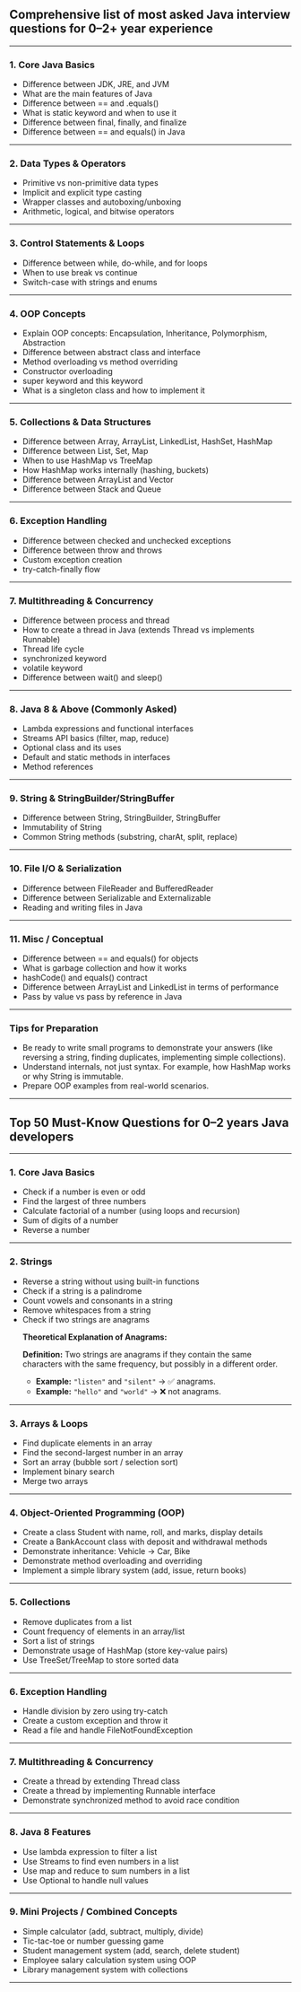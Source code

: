 <h2>Comprehensive list of most asked Java interview questions for 0–2+ year experience</h2>
<hr>

<h3>1. Core Java Basics</h3>
<ul>
  <li>Difference between JDK, JRE, and JVM</li>
  <li>What are the main features of Java</li>
  <li>Difference between == and .equals()</li>
  <li>What is static keyword and when to use it</li>
  <li>Difference between final, finally, and finalize</li>
  <li>Difference between == and equals() in Java</li>
</ul>
<hr>

<h3>2. Data Types & Operators</h3>
<ul>
  <li>Primitive vs non-primitive data types</li>
  <li>Implicit and explicit type casting</li>
  <li>Wrapper classes and autoboxing/unboxing</li>
  <li>Arithmetic, logical, and bitwise operators</li>
</ul>
<hr>

<h3>3. Control Statements & Loops</h3>
<ul>
  <li>Difference between while, do-while, and for loops</li>
  <li>When to use break vs continue</li>
  <li>Switch-case with strings and enums</li>
</ul>
<hr>

<h3>4. OOP Concepts</h3>
<ul>
  <li>Explain OOP concepts: Encapsulation, Inheritance, Polymorphism, Abstraction</li>
  <li>Difference between abstract class and interface</li>
  <li>Method overloading vs method overriding</li>
  <li>Constructor overloading</li>
  <li>super keyword and this keyword</li>
  <li>What is a singleton class and how to implement it</li>
</ul>
<hr>

<h3>5. Collections & Data Structures</h3>
<ul>
  <li>Difference between Array, ArrayList, LinkedList, HashSet, HashMap</li>
  <li>Difference between List, Set, Map</li>
  <li>When to use HashMap vs TreeMap</li>
  <li>How HashMap works internally (hashing, buckets)</li>
  <li>Difference between ArrayList and Vector</li>
  <li>Difference between Stack and Queue</li>
</ul>
<hr>

<h3>6. Exception Handling</h3>
<ul>
  <li>Difference between checked and unchecked exceptions</li>
  <li>Difference between throw and throws</li>
  <li>Custom exception creation</li>
  <li>try-catch-finally flow</li>
</ul>
<hr>

<h3>7. Multithreading & Concurrency</h3>
<ul>
  <li>Difference between process and thread</li>
  <li>How to create a thread in Java (extends Thread vs implements Runnable)</li>
  <li>Thread life cycle</li>
  <li>synchronized keyword</li>
  <li>volatile keyword</li>
  <li>Difference between wait() and sleep()</li>
</ul>
<hr>

<h3>8. Java 8 & Above (Commonly Asked)</h3>
<ul>
  <li>Lambda expressions and functional interfaces</li>
  <li>Streams API basics (filter, map, reduce)</li>
  <li>Optional class and its uses</li>
  <li>Default and static methods in interfaces</li>
  <li>Method references</li>
</ul>
<hr>

<h3>9. String & StringBuilder/StringBuffer</h3>
<ul>
  <li>Difference between String, StringBuilder, StringBuffer</li>
  <li>Immutability of String</li>
  <li>Common String methods (substring, charAt, split, replace)</li>
</ul>
<hr>

<h3>10. File I/O & Serialization</h3>
<ul>
  <li>Difference between FileReader and BufferedReader</li>
  <li>Difference between Serializable and Externalizable</li>
  <li>Reading and writing files in Java</li>
</ul>
<hr>

<h3>11. Misc / Conceptual</h3>
<ul>
  <li>Difference between == and equals() for objects</li>
  <li>What is garbage collection and how it works</li>
  <li>hashCode() and equals() contract</li>
  <li>Difference between ArrayList and LinkedList in terms of performance</li>
  <li>Pass by value vs pass by reference in Java</li>
</ul>
<hr>

<h3>Tips for Preparation</h3>
<ul>
  <li>Be ready to write small programs to demonstrate your answers (like reversing a string, finding duplicates, implementing simple collections).</li>
  <li>Understand internals, not just syntax. For example, how HashMap works or why String is immutable.</li>
  <li>Prepare OOP examples from real-world scenarios.</li>
</ul>
<hr>

<h2>Top 50 Must-Know Questions for 0–2 years Java developers</h2>
<hr>

<h3>1. Core Java Basics</h3>
<ul>
  <li>Check if a number is even or odd</li>
  <li>Find the largest of three numbers</li>
  <li>Calculate factorial of a number (using loops and recursion)</li>
  <li>Sum of digits of a number</li>
  <li>Reverse a number</li>
</ul>
<hr>

<h3>2. Strings</h3>
<ul>
  <li>Reverse a string without using built-in functions</li>
  <li>Check if a string is a palindrome</li>
  <li>Count vowels and consonants in a string</li>
  <li>Remove whitespaces from a string</li>
  <li>Check if two strings are anagrams</li>
  
<p><strong>Theoretical Explanation of Anagrams:</strong></p>
    
<p><strong>Definition:</strong> Two strings are anagrams if they contain the same characters with the same frequency, but possibly in a different order.</p>
 <ul>
    <li><strong>Example:</strong> <code>"listen"</code> and <code>"silent"</code> → ✅ anagrams.</li>
    <li><strong>Example:</strong> <code>"hello"</code> and <code>"world"</code> → ❌ not anagrams.</li>
</ul>
</ul>
<hr>

<h3>3. Arrays & Loops</h3>
<ul>
  <li>Find duplicate elements in an array</li>
  <li>Find the second-largest number in an array</li>
  <li>Sort an array (bubble sort / selection sort)</li>
  <li>Implement binary search</li>
  <li>Merge two arrays</li>
</ul>
<hr>

<h3>4. Object-Oriented Programming (OOP)</h3>
<ul>
  <li>Create a class Student with name, roll, and marks, display details</li>
  <li>Create a BankAccount class with deposit and withdrawal methods</li>
  <li>Demonstrate inheritance: Vehicle → Car, Bike</li>
  <li>Demonstrate method overloading and overriding</li>
  <li>Implement a simple library system (add, issue, return books)</li>
</ul>
<hr>

<h3>5. Collections</h3>
<ul>
  <li>Remove duplicates from a list</li>
  <li>Count frequency of elements in an array/list</li>
  <li>Sort a list of strings</li>
  <li>Demonstrate usage of HashMap (store key-value pairs)</li>
  <li>Use TreeSet/TreeMap to store sorted data</li>
</ul>
<hr>

<h3>6. Exception Handling</h3>
<ul>
  <li>Handle division by zero using try-catch</li>
  <li>Create a custom exception and throw it</li>
  <li>Read a file and handle FileNotFoundException</li>
</ul>
<hr>

<h3>7. Multithreading & Concurrency</h3>
<ul>
  <li>Create a thread by extending Thread class</li>
  <li>Create a thread by implementing Runnable interface</li>
  <li>Demonstrate synchronized method to avoid race condition</li>
</ul>
<hr>

<h3>8. Java 8 Features</h3>
<ul>
  <li>Use lambda expression to filter a list</li>
  <li>Use Streams to find even numbers in a list</li>
  <li>Use map and reduce to sum numbers in a list</li>
  <li>Use Optional to handle null values</li>
</ul>
<hr>

<h3>9. Mini Projects / Combined Concepts</h3>
<ul>
  <li>Simple calculator (add, subtract, multiply, divide)</li>
  <li>Tic-tac-toe or number guessing game</li>
  <li>Student management system (add, search, delete student)</li>
  <li>Employee salary calculation system using OOP</li>
  <li>Library management system with collections</li>
</ul>
<hr>
